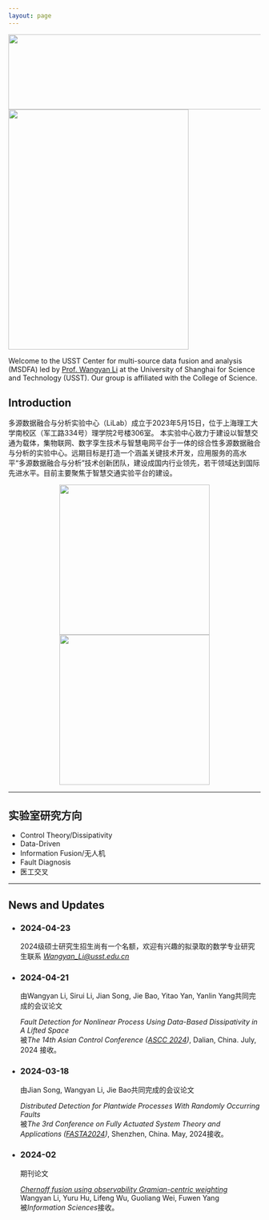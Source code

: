 ```yaml
---
layout: page
---
```


<div align="center">
    <img src="https://usst-lilab.github.io/实验室logo.png" width="900" height="150">
</div>
<img src="https://usst-lilab.github.io/images/LiLAB.png" class="floatpic" width="360" height="480">

Welcome to the USST Center for multi-source data fusion and analysis (MSDFA) led by [Prof. Wangyan Li](https://lxy.usst.edu.cn/2022/0107/c2208a263867/page.htm) at the University of Shanghai for Science and Technology (USST). Our group is affiliated with the College of Science. 

## Introduction
多源数据融合与分析实验中心（LiLab）成立于2023年5月15日，位于上海理工大学南校区（军工路334号）理学院2号楼306室。
本实验中心致力于建设以智慧交通为载体，集物联网、数字孪生技术与智慧电网平台于一体的综合性多源数据融合与分析的实验中心。远期目标是打造一个涵盖关键技术开发，应用服务的高水平“多源数据融合与分析”技术创新团队，建设成国内行业领先，若干领域达到国际先进水平。目前主要聚焦于智慧交通实验平台的建设。

<center class="half">
    <img src="https://usst-lilab.github.io/images/index/内景2.jpg" width="300">
    <img src="https://usst-lilab.github.io/images/index/内景.jpg" width="300">
</center>



---

## 实验室研究方向

- Control Theory/Dissipativity
- Data-Driven
- Information Fusion/无人机
- Fault Diagnosis
- 医工交叉

---

## News and Updates

- ### 2024-04-23

  2024级硕士研究生招生尚有一个名额，欢迎有兴趣的拟录取的数学专业研究生联系 *Wangyan_Li@usst.edu.cn*

- ### 2024-04-21

   由Wangyan Li, Sirui Li, Jian Song, Jie Bao, Yitao Yan, Yanlin Yang共同完成的会议论文<br>

  *Fault Detection for Nonlinear Process Using Data-Based Dissipativity in A Lifted Space*<br>被*The 14th Asian Control Conference ([ASCC 2024](https://ascc2024.dlut.edu.cn/Meeting/Default/Index_En?mid=b33811d2-a470-436f-9ad8-ca998c03a35d&page=1))*, Dalian, China. July, 2024 接收。


- ### 2024-03-18

  由Jian Song, Wangyan Li, Jie Bao共同完成的会议论文<br>

  *Distributed Detection for Plantwide Processes With Randomly Occurring Faults*<br>被*The 3rd Conference on Fully Actuated System Theory and Applications ([FASTA2024](http://fasta2024.fasta.org.cn/))*, Shenzhen, China. May, 2024接收。


- ### 2024-02

  期刊论文

  [*Chernoff fusion using observability Gramian-centric weighting*](https://www.sciencedirect.com/science/article/pii/S0020025524001932?via%3Dihub=)<br>Wangyan Li, Yuru Hu, Lifeng Wu, Guoliang Wei, Fuwen Yang<br>被*Information Sciences*接收。

